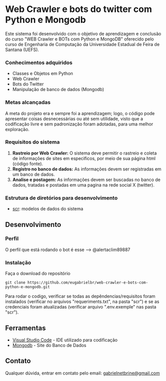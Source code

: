 # Web Crawler e bots do twitter com Python e Mongodb
Este sistema foi desenvolvido com o objetivo de aprendizagem e conclusão do curso "WEB Crawler e BOTs com Python e MongoDB" oferecido pelo curso de Engenharia de Computação da Universidade Estadual de Feira de Santana (UEFS). 

### Conhecimentos adquiridos

- Classes e Objetos em Python
- Web Crawler
- Bots do Twitter
- Manipulação de banco de dados (Mongodb)

### Metas alcançadas

A meta do projeto era e sempre foi a aprendizagem; logo, o código pode apresentar coisas desnecessárias ou até sem utilidade, visto que a codificação livre e sem padronização foram adotadas, para uma melhor exploração.

### Requisitos do sistema
1. **Rastreio por Web Crawler:** O sistema deve permitir o rastreio e coleta de informações de sites em especificos, por meio de sua página html (código fonte).
2. **Registro no banco de dados:** As informações devem ser registradas em um banco de dados.
3. **Analise e postagem:** As informações devem ser buscadas no banco de dados, tratadas e postadas em uma pagina na rede social X (twitter).  

### Estrutura de diretórios para desenvolvimento
- [scr](src): modelos de dados do sistema
  
## Desenvolvimento

### Perfil

O perfil que está rodando o bot é esse --> @alertaclim89887

### Instalação

Faça o download do repositório

```
git clone https://github.com/eugabrielbr/web-crawler-e-bots-com-python-e-mongodb.git
```

Para rodar o codigo, verificar se todas as depêndencias/requisitos foram instalados (verificar no arquivos "requeriments.txt", na pasta "scr") e se as credenciais foram atualizadas (verificar arquivo ".env.exemple" nas pasta "scr").

## Ferramentas

* [Visual Studio Code](https://code.visualstudio.com/) - IDE utilizado para codificação
* [Mongodb](https://www.mongodb.com/pt-br) - Site do Banco de Dados

## Contato

Qualquer dúvida, entrar em contato pelo email: gabrielnetbrine@gmail.com


